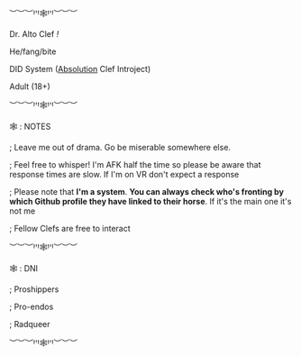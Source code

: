 ︶︶︶ꞋꞌꞋ🕸️ꞋꞌꞋ︶︶︶

Dr. Alto Clef *!*

He/fang/bite

DID System ([Absolution](https://mattastr0phic.tumblr.com/personnelfiles) Clef Introject)

Adult (18+)

︶︶︶ꞋꞌꞋ🕸️ꞋꞌꞋ︶︶︶

🕸️ : NOTES

; Leave me out of drama. Go be miserable somewhere else.

; Feel free to whisper! I'm AFK half the time so please be aware that response times are slow. If I'm on VR don't expect a response

; Please note that **I'm a system**. **You can always check who's fronting by which Github profile they have linked to their horse**. If it's the main one it's not me

; Fellow Clefs are free to interact

︶︶︶ꞋꞌꞋ🕸️ꞋꞌꞋ︶︶︶

🕸️ : DNI

; Proshippers

; Pro-endos

; Radqueer

︶︶︶ꞋꞌꞋ🕸️ꞋꞌꞋ︶︶︶

